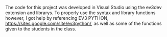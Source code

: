 The code for this project was developed in Visual Studio using the ev3dev extension and librarys. To properly use the syntax and library
functions however, I got help by referencing EV3 PYTHON, https://sites.google.com/site/ev3python/, as well as some of the functions given
to the students in the class.
